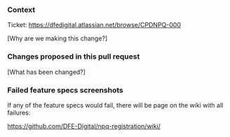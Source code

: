 ### Context

Ticket: https://dfedigital.atlassian.net/browse/CPDNPQ-000

[Why are we making this change?]

### Changes proposed in this pull request

[What has been changed?]

### Failed feature specs screenshots

If any of the feature specs would fail, there will be page on the wiki with all
failures:

https://github.com/DFE-Digital/npq-registration/wiki/

